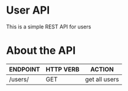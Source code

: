 # User API
This is a simple REST API for users

# About the API

| ENDPOINT | HTTP VERB | ACTION |
|----------|-----------|--------|
|/users/   | GET       | get all users |




